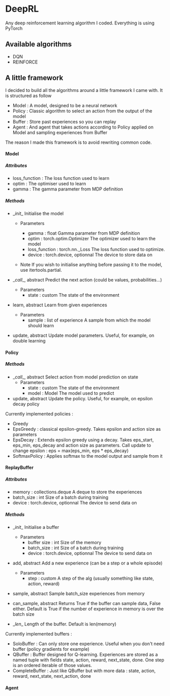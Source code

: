 # DeepRL
Any deep reinforcement learning algorithm I coded. Everything is using PyTorch


## Available algorithms
- DQN
- REINFORCE


## A little framework
I decided to build all the algorithms around a little framework I came with. It is structured as follow

- Model : A model, designed to be a neural network
- Policy : Classic algorithm to select an action from the output of the model
- Buffer : Store past experiences so you can replay
- Agent : And agent that takes actions according to Policy applied on Model and sampling experiences from Buffer

The reason I made this framework is to avoid rewriting common code.

#### Model
##### Attributes
- loss_function : The loss function used to learn
- optim : The optimiser used to learn
- gamma : The gamma parameter from MDP definition

##### Methods
- \__init__
  Initialise the model
  - Parameters
    - gamma : float
      Gamma parameter from MDP definition
    - optim : torch.optim.Optimizer
      The optimizer used to learn the model
    - loss_function : torch.nn.\_Loss
      The loss function used to optimize.
    - device : torch.device, optionnal
      The device to store data on

  - Note
    If you wish to initialise anything before passing it to the model, use itertools.partial.

- \__call__, abstract
  Predict the next action (could be values, probabilities...)
  - Parameters
    - state : custom
      The state of the environment

- learn, abstract
  Learn from given experiences
  - Parameters
    - sample : list of experience
      A sample from which the model should learn

- update, abstract
  Update model parameters. Useful, for example, on double learning

#### Policy
##### Methods
- \__call__, abstract
  Select action from model prediction on state
  - Parameters
    - state : custom
      The state of the environment
    - model : Model
      The model used to predict
- update, abstract
  Update the policy. Useful, for example, on epsilon decay policy


Currently implemented policies :
* Greedy
* EpsGreedy : classical epsilon-greedy. Takes epsilon and action size as parameters
* EpsDecay : Extends epsilon greedy using a decay. Takes eps_start, eps_min, eps_decay and action size as parameters. Call update to change epsilon : eps = max(eps_min, eps * eps_decay)
* SoftmaxPolicy : Applies softmax to the model output and sample from it

#### ReplayBuffer
##### Attributes
- memory : collections.deque
  A deque to store the experiences
- batch_size : int
  Size of a batch during training
- device : torch.device, optionnal
  The device to send data on

##### Methods
- \__init__
  Initialise a buffer
  - Parameters
    - buffer size : int
      Size of the memory
    - batch_size : int
      Size of a batch during training
    - device : torch.device, optionnal
      The device to send data on

- add, abstract
  Add a new experience (can be a step or a whole episode)
  - Parameters
    - step : custom
      A step of the alg (usually something like state, action, reward)
- sample, abstract
  Sample batch_size experiences from memory
- can_sample, abstract
  Returns True if the buffer can sample data, False either.
  Default is True if the number of experience in memory is over the batch size
- \__len__
  Length of the buffer. Default is len(memory)


Currently implemented buffers :
- SoloBuffer : Can only store one experience. Useful when you don't need buffer (policy gradients for example)
- QBuffer : Buffer designed for Q-learning. Experiences are stored as a named tuple with fields state, action, reward, next_state, done. One step is an ordered iterable of those values.
- CompleteBuffer : Just like QBuffer but with more data : state, action, reward, next_state, next_action, done

#### Agent
